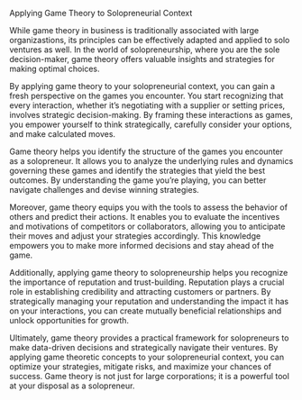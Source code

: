 Applying Game Theory to Solopreneurial Context

While game theory in business is traditionally associated with large organizastions, its principles can be effectively adapted and applied to solo ventures as well. In the world of solopreneurship, where you are the sole decision-maker, game theory offers valuable insights and strategies for making optimal choices.

By applying game theory to your solopreneurial context, you can gain a fresh perspective on the games you encounter. You start recognizing that every interaction, whether it’s negotiating with a supplier or setting prices, involves strategic decision-making. By framing these interactions as games, you empower yourself to think strategically, carefully consider your options, and make calculated moves.

Game theory helps you identify the structure of the games you encounter as a solopreneur. It allows you to analyze the underlying rules and dynamics governing these games and identify the strategies that yield the best outcomes. By understanding the game you’re playing, you can better navigate challenges and devise winning strategies.

Moreover, game theory equips you with the tools to assess the behavior of others and predict their actions. It enables you to evaluate the incentives and motivations of competitors or collaborators, allowing you to anticipate their moves and adjust your strategies accordingly. This knowledge empowers you to make more informed decisions and stay ahead of the game.

Additionally, applying game theory to solopreneurship helps you recognize the importance of reputation and trust-building. Reputation plays a crucial role in establishing credibility and attracting customers or partners. By strategically managing your reputation and understanding the impact it has on your interactions, you can create mutually beneficial relationships and unlock opportunities for growth.

Ultimately, game theory provides a practical framework for solopreneurs to make data-driven decisions and strategically navigate their ventures. By applying game theoretic concepts to your solopreneurial context, you can optimize your strategies, mitigate risks, and maximize your chances of success. Game theory is not just for large corporations; it is a powerful tool at your disposal as a solopreneur.